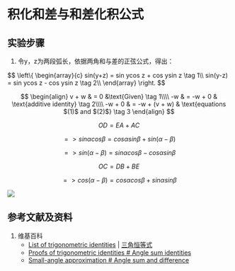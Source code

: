 # 积化和差与和差化积公式

## 实验步骤

1. 令y，z为两段弧长，依据两角和与差的正弦公式，得出：

$$
\left\\{ 
    \begin{array}{c}
        sin(y+z) = sin ycos z + cos ysin z \tag 1\\\\ 
        sin(y-z) = sin ycos z - cos ysin z \tag 2\\\\ 
    \end{array}
\right. 
$$

$$
\begin{align}
   v + w & = 0  &\text{Given} \tag 1\\\\
   -w & = -w + 0 & \text{additive identity} \tag 2\\\\
   -w + 0 & = -w + (v + w) & \text{equations $(1)$ and $(2)$} \tag 3
\end{align}
$$


$$ OD=EA+AC $$

$$ => sin α cos β= cos α sin β + sin(α-β) $$

$$ => sin(α-β)= sin α cos β - cos α sin β $$

$$ OC=DB+BE $$ 

$$ => cos(α-β) = cos α cos β + sin α sin β $$

![](/images/欧几里得几何/三角学/三角恒等式/积化和差与和差化积公式/1a1.jpg)

## 参考文献及资料

1. 维基百科
	- [List of trigonometric identities](https://en.wikipedia.org/wiki/List_of_trigonometric_identities) | [三角恒等式](https://zh.wikipedia.org/wiki/%E4%B8%89%E8%A7%92%E6%81%92%E7%AD%89%E5%BC%8F#%E8%A7%92%E7%9A%84%E5%92%8C%E5%B7%AE%E6%81%92%E7%AD%89%E5%BC%8F) 
	- [Proofs of trigonometric identities # Angle sum identities](https://en.wikipedia.org/wiki/Proofs_of_trigonometric_identities#Angle_sum_identities) 
	- [Small-angle approximation # Angle sum and difference](https://en.wikipedia.org/wiki/Small-angle_approximation#Angle_sum_and_difference) 

